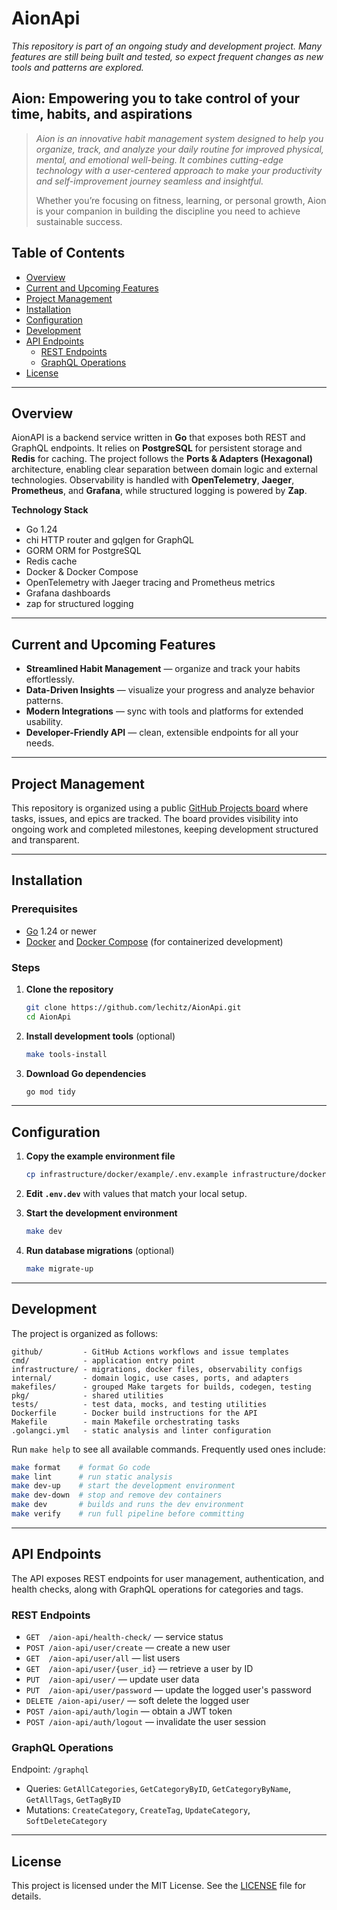 # AionApi

_This repository is part of an ongoing study and development project. Many features are still being built and tested, so expect frequent changes as new tools and patterns are explored._

## Aion: Empowering you to take control of your time, habits, and aspirations

> _Aion is an innovative habit management system designed to help you organize, track, and analyze your daily routine for improved physical, mental, and emotional well-being. It combines cutting-edge technology with a user-centered approach to make your productivity and self-improvement journey seamless and insightful._
>
> Whether you’re focusing on fitness, learning, or personal growth, Aion is your companion in building the discipline you need to achieve sustainable success.

## **Table of Contents**

- [Overview](#overview)
- [Current and Upcoming Features](#current-and-upcoming-features)
- [Project Management](#project-management)
- [Installation](#installation)
- [Configuration](#configuration)
- [Development](#development)
- [API Endpoints](#api-endpoints)
    - [REST Endpoints](#rest-endpoints)
    - [GraphQL Operations](#graphql-operations)
- [License](#license)

---

## Overview

AionAPI is a backend service written in **Go** that exposes both REST and GraphQL endpoints. It relies on **PostgreSQL** for persistent storage and **Redis** for caching. The project follows the **Ports & Adapters (Hexagonal)** architecture, enabling clear separation between domain logic and external technologies. Observability is handled with **OpenTelemetry**, **Jaeger**, **Prometheus**, and **Grafana**, while structured logging is powered by **Zap**.

**Technology Stack**

- Go 1.24
- chi HTTP router and gqlgen for GraphQL
- GORM ORM for PostgreSQL
- Redis cache
- Docker & Docker Compose
- OpenTelemetry with Jaeger tracing and Prometheus metrics
- Grafana dashboards
- zap for structured logging

---

## Current and Upcoming Features

- **Streamlined Habit Management** — organize and track your habits effortlessly.
- **Data-Driven Insights** — visualize your progress and analyze behavior patterns.
- **Modern Integrations** — sync with tools and platforms for extended usability.
- **Developer-Friendly API** — clean, extensible endpoints for all your needs.

---

## Project Management

This repository is organized using a public [GitHub Projects board](https://github.com/users/lechitz/projects/1) where tasks, issues, and epics are tracked. The board provides visibility into ongoing work and completed milestones, keeping development structured and transparent.

---

## Installation

### Prerequisites

- [Go](https://go.dev/doc/install) 1.24 or newer
- [Docker](https://docs.docker.com/get-docker/) and [Docker Compose](https://docs.docker.com/compose/) (for containerized development)

### Steps

1. **Clone the repository**
   ```bash
   git clone https://github.com/lechitz/AionApi.git
   cd AionApi
   ```
2. **Install development tools** (optional)
   ```bash
   make tools-install
   ```
3. **Download Go dependencies**
   ```bash
   go mod tidy
   ```

---

## Configuration

1. **Copy the example environment file**
   ```bash
   cp infrastructure/docker/example/.env.example infrastructure/docker/dev/.env.dev
   ```
2. **Edit `.env.dev`** with values that match your local setup.


3. **Start the development environment**
   ```bash
   make dev
   ```
4. **Run database migrations** (optional)
   ```bash
   make migrate-up
   ```

---

## Development

The project is organized as follows:

```text
github/         - GitHub Actions workflows and issue templates
cmd/            - application entry point
infrastructure/ - migrations, docker files, observability configs
internal/       - domain logic, use cases, ports, and adapters
makefiles/      - grouped Make targets for builds, codegen, testing
pkg/            - shared utilities
tests/          - test data, mocks, and testing utilities
Dockerfile      - Docker build instructions for the API
Makefile        - main Makefile orchestrating tasks
.golangci.yml   - static analysis and linter configuration
```

Run `make help` to see all available commands. Frequently used ones include:

```bash
make format    # format Go code
make lint      # run static analysis
make dev-up    # start the development environment
make dev-down  # stop and remove dev containers
make dev       # builds and runs the dev environment
make verify    # run full pipeline before committing
```

---

## API Endpoints

The API exposes REST endpoints for user management, authentication, and health checks, along with GraphQL operations for categories and tags.

### REST Endpoints
- `GET  /aion-api/health-check/` — service status
- `POST /aion-api/user/create` — create a new user
- `GET  /aion-api/user/all` — list users
- `GET  /aion-api/user/{user_id}` — retrieve a user by ID
- `PUT  /aion-api/user/` — update user data
- `PUT  /aion-api/user/password` — update the logged user's password
- `DELETE /aion-api/user/` — soft delete the logged user
- `POST /aion-api/auth/login` — obtain a JWT token
- `POST /aion-api/auth/logout` — invalidate the user session

### GraphQL Operations
Endpoint: `/graphql`
- Queries: `GetAllCategories`, `GetCategoryByID`, `GetCategoryByName`, `GetAllTags`, `GetTagByID`
- Mutations: `CreateCategory`, `CreateTag`, `UpdateCategory`, `SoftDeleteCategory`

---

## License

This project is licensed under the MIT License. See the [LICENSE](LICENSE) file for details.
